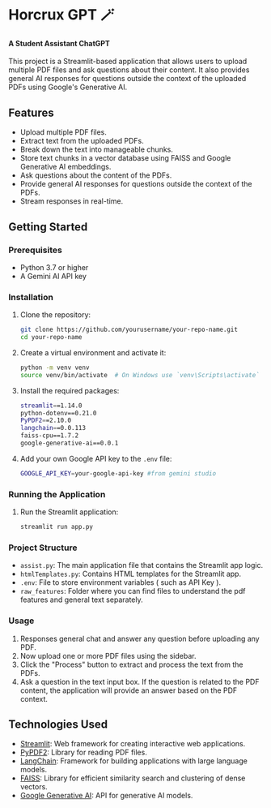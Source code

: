 # Horcrux GPT 🪄
#### A Student Assistant ChatGPT

This project is a Streamlit-based application that allows users to upload multiple PDF files and ask questions about their content. It also provides general AI responses for questions outside the context of the uploaded PDFs using Google's Generative AI.


## Features

- Upload multiple PDF files.
- Extract text from the uploaded PDFs.
- Break down the text into manageable chunks.
- Store text chunks in a vector database using FAISS and Google Generative AI embeddings.
- Ask questions about the content of the PDFs.
- Provide general AI responses for questions outside the context of the PDFs.
- Stream responses in real-time.

## Getting Started

### Prerequisites

- Python 3.7 or higher
- A Gemini AI API key

### Installation

1. Clone the repository:
   ```sh
   git clone https://github.com/yourusername/your-repo-name.git
   cd your-repo-name
2. Create a virtual environment and activate it:
   ```sh
   python -m venv venv
   source venv/bin/activate  # On Windows use `venv\Scripts\activate`
3. Install the required packages:
   ```sh
   streamlit==1.14.0
   python-dotenv==0.21.0
   PyPDF2==2.10.0
   langchain==0.0.113
   faiss-cpu==1.7.2
   google-generative-ai==0.0.1
4. Add your own Google API key to the  `.env` file:
   ```sh
   GOOGLE_API_KEY=your-google-api-key #from gemini studio

### Running the Application

1. Run the Streamlit application:
   ```sh
   streamlit run app.py

### Project Structure

- `assist.py`: The main application file that contains the Streamlit app logic.
- `htmlTemplates.py`: Contains HTML templates for the Streamlit app.
- `.env`: File to store environment variables ( such as API Key ).
- `raw_features`: Folder where you can find files to understand the pdf features and general text separately.

### Usage
1. Responses general chat  and answer any question before uploading any PDF.
2. Now upload one or more PDF files using the sidebar.
3. Click the "Process" button to extract and process the text from the PDFs.
4. Ask a question in the text input box. If the question is related to the PDF content, the application will provide an answer based on the PDF context.

## Technologies Used

- [Streamlit](https://streamlit.io/): Web framework for creating interactive web applications.
- [PyPDF2](https://pypdf2.readthedocs.io/): Library for reading PDF files.
- [LangChain](https://www.langchain.com/): Framework for building applications with large language models.
- [FAISS](https://github.com/facebookresearch/faiss): Library for efficient similarity search and clustering of dense vectors.
- [Google Generative AI](https://ai.google.dev/gemini-api): API for generative AI models.
